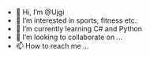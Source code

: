 - 👋 Hi, I’m @Ujgi
- 👀 I’m interested in sports, fitness etc.
- 🌱 I’m currently learning C# and Python
- 💞️ I’m looking to collaborate on ...
- 📫 How to reach me ...

<!---
Ujgi/Ujgi is a ✨ special ✨ repository because its `README.md` (this file) appears on your GitHub profile.
You can click the Preview link to take a look at your changes.
--->
